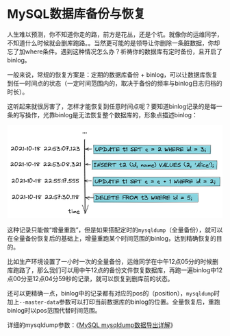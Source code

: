 # MySQL数据库备份与恢复

人生难以预测，你不知道你走的路，前方是花丛，还是个坑。就像你的运维同学，不知道什么时候就会删库跑路。。当然更可能的是领导让你删除一条脏数据，你却忘了加where条件。遇到这种情况怎么办？祈祷你的数据库有定时备份，且开启了binlog。

一般来说，常规的恢复方案是：定期的数据库备份 + binlog，可以让数据库恢复到任一时间点的状态（一定时间范围内的，取决于备份的频率与binlog日志归档的时长）。

这听起来就很厉害了，怎样才能恢复到任意时间点呢？要知道binlog记录的是每一条的写操作，光靠binlog是无法恢复整个数据库的，形象点描述binlog：

![image-20211018230139080](assets/image-20211018230139080.png)

这种记录只能做“增量重跑”，但是如果搭配定时的`mysqldump`（全量备份），就可以在全量备份恢复后的基础上，增量重跑某个时间范围的binlog，达到精确恢复的目的。

比如生产环境设置了一小时一次的全量备份，运维同学在中午12点05分的时候删库跑路了，那么我们可以用中午12点的备份文件恢复数据库，再跑一遍binlog中12点00分至12点04分59秒的记录，就可以恢复到删库前的状态。

还可以更精确一点，binlog中的记录都有对应的pos的（position），`mysqldump`时加上`--master-data`参数可以打印当前数据库的binlog的位置。全量恢复后，重跑binlog时以pos范围代替时间范围。

详细的mysqldump参数：《[MySQL mysqldump数据导出详解](https://www.cnblogs.com/chenmh/p/5300370.html)》

